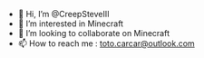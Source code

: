 - 👋 Hi, I’m @CreepSteveIII
- 👀 I’m interested in Minecraft
- 💞️ I’m looking to collaborate on Minecraft
- 📫 How to reach me : toto.carcar@outlook.com

<!---
CreepSteveIII/CreepSteveIII is a ✨ special ✨ repository because its `README.md` (this file) appears on your GitHub profile.
You can click the Preview link to take a look at your changes.
--->
